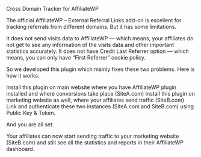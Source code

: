 Cross Domain Tracker for AffiliateWP

The official AffiliateWP – External Referral Links add-on is excellent for tracking referrals from different domains. But it has some limitations.

It does not send visits data to AffiliateWP — which means, your affiliates do not get to see any information of the visits data and other important statistics accurately.
It does not have Credit Last Referrer option — which means, you can only have “First Referrer” cookie policy.

So we developed this plugin which mainly fixes these two problems. Here is how it works:

Install this plugin on main website where you have AffiliateWP plugin installed and where conversions take place (SiteA.com)
Install this plugin on marketing website as well, where your affiliates send traffic (SiteB.com)
Link and authenticate these two instances (SiteA.com and SiteB.com) using Public Key & Token.

And you are all set. 

Your affiliates can now start sending traffic to your marketing website (SiteB.com) and still see all the statistics and reports in their AffiliateWP dashboard.
